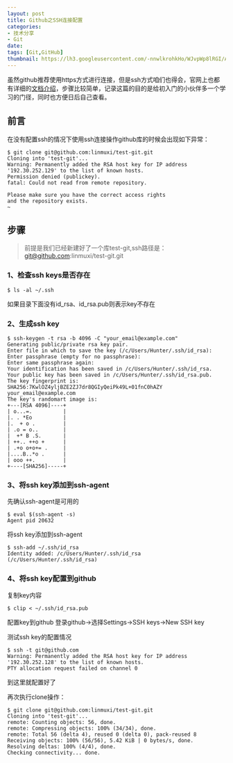 ```yaml
---
layout: post
title: Github之SSH连接配置
categories:
- 技术分享
- Git
date: 
tags: [Git,GitHub]
thumbnail: https://lh3.googleusercontent.com/-nnwlkrohkHo/WJvpWp8lRGI/AAAAAAAABcw/bl95WI6WWwI/s0/2017-02-09_13-00-25.png
---
```

<!--excerpt-->

虽然github推荐使用https方式进行连接，但是ssh方式咱们也得会，官网上也都有详细的[文档介绍](https://help.github.com/articles/testing-your-ssh-connection/)，步骤比较简单，记录这篇的目的是给初入门的小伙伴多一个学习的门径，同时也方便日后自己查看。


## **前言**

在没有配置ssh的情况下使用ssh连接操作github库的时候会出现如下异常：

```
$ git clone git@github.com:linmuxi/test-git.git
Cloning into 'test-git'...
Warning: Permanently added the RSA host key for IP address '192.30.252.129' to the list of known hosts.
Permission denied (publickey).
fatal: Could not read from remote repository.

Please make sure you have the correct access rights
and the repository exists.
~

```

## **步骤**

> 前提是我们已经新建好了一个库test-git,ssh路径是：git@github.com:linmuxi/test-git.git

### **1、检查ssh keys是否存在**

```
$ ls -al ~/.ssh

```

如果目录下面没有id_rsa、id_rsa.pub则表示key不存在

### **2、生成ssh key**

```
$ ssh-keygen -t rsa -b 4096 -C "your_email@example.com"
Generating public/private rsa key pair.
Enter file in which to save the key (/c/Users/Hunter/.ssh/id_rsa):
Enter passphrase (empty for no passphrase):
Enter same passphrase again:
Your identification has been saved in /c/Users/Hunter/.ssh/id_rsa.
Your public key has been saved in /c/Users/Hunter/.ssh/id_rsa.pub.
The key fingerprint is:
SHA256:7KwlOZ4yljBZE2ZJ7dr8QGIyQeiPk49L+01fnC0hAZY your_email@example.com
The key's randomart image is:
+---[RSA 4096]----+
| o...=.          |
|. . *Eo          |
|.  + o .         |
| .o = o..        |
|  +* B .S.       |
| ++.. ++o +      |
| .+o o+o+= .     |
|....B..*o .      |
| ooo ++.         |
+----[SHA256]-----+

```

### **3、将ssh key添加到ssh-agent**

先确认ssh-agent是可用的

```
$ eval $(ssh-agent -s)
Agent pid 20632

```

将ssh key添加到ssh-agent

```
$ ssh-add ~/.ssh/id_rsa
Identity added: /c/Users/Hunter/.ssh/id_rsa (/c/Users/Hunter/.ssh/id_rsa)

```

### **4、将ssh key配置到github**

复制key内容

```
$ clip < ~/.ssh/id_rsa.pub

```

配置key到github
登录github->选择Settings->SSH keys->New SSH key

测试ssh key的配置情况

```
$ ssh -t git@github.com
Warning: Permanently added the RSA host key for IP address '192.30.252.128' to the list of known hosts.
PTY allocation request failed on channel 0

```

到这里就配置好了

再次执行clone操作：

```
$ git clone git@github.com:linmuxi/test-git.git
Cloning into 'test-git'...
remote: Counting objects: 56, done.
remote: Compressing objects: 100% (34/34), done.
remote: Total 56 (delta 4), reused 0 (delta 0), pack-reused 8
Receiving objects: 100% (56/56), 5.42 KiB | 0 bytes/s, done.
Resolving deltas: 100% (4/4), done.
Checking connectivity... done.
```



